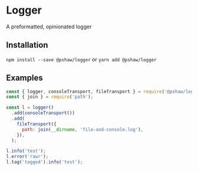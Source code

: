 # Logger

A preformatted, opinionated logger

## Installation

`npm install --save @pshaw/logger`
or
`yarn add @pshaw/logger`

## Examples

```javascript
const { logger, consoleTransport, fileTransport } = require('@pshaw/logger');
const { join } = require('path');

const l = logger()
  .add(consoleTransport())
  .add(
    fileTransport({
      path: join(__dirname, 'file-and-console.log'),
    }),
  );

l.info('test');
l.error('rawr');
l.tag('tagged').info('test');
```

